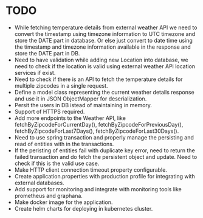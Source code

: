 # TODO

* While fetching temperature details from external weather API we need to convert the timestamp using timezone information to UTC timezone and store the DATE part in database.
Or else just convert to date time using the timestamp and timezone information available in the response and store the DATE part in DB.
* Need to have validation while adding new Location into database, we need to check if the location is valid using external weather APi location services if exist.
* Need to check if there is an API to fetch the temperature details for multiple zipcodes in a single request.
* Define a model class representing the current weather details response and use it in JSON ObjectMapper for deserialization.
* Persit the users in DB istead of maintaining in memory.
* Support of HTTPS required.
* Add more endpoints to the Weather API, like fetchByZipcodeForCurrentDay(), fetchByZipcodeForPreviousDay(), fetchByZipcodeForLast7Days(), fetchByZipcodeForLast30Days().
* Need to use spring transaction and properly manage the persisting and read of entities with in the transactions.
* If the peristing of entities fail with duplicate key error, need to return the failed transaction and do fetch the persistent object and update. Need to check if this is the valid use case.
* Make HTTP client connection timeout property configurable.
* Create application.properties with production profile for integrating with external databases.
* Add support for monitoring and integrate with monitoring tools like prometheus and graphana.
* Make docker image for the application.
* Create helm charts for deploying in kubernetes cluster.
